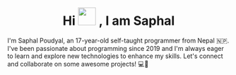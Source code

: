 <h1 align="center">Hi <img src="https://raw.githubusercontent.com/MartinHeinz/MartinHeinz/master/wave.gif" width="40px"> , I am Saphal</h1>

I'm Saphal Poudyal, an 17-year-old self-taught programmer from  Nepal 🇳🇵. I've been passionate about programming since 2019 and I'm always eager to learn and explore new technologies to enhance my skills. Let's connect and collaborate on some awesome projects! 💻🤝
